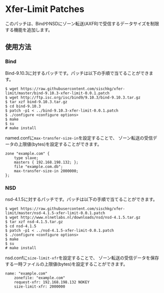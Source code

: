 # Xfer-Limit Patches

このパッチは、BindやNSDにゾーン転送(AXFR)で受信するデータサイズを制限する機能を追加します。

## 使用方法

### Bind

Bind-9.10.3に対するパッチです。パッチは以下の手順で当てることができます。

    $ wget https://raw.githubusercontent.com/sischkg/xfer-limit/master/bind-9.10.3-xfer-limit-0.0.1.patch
    $ wget http://ftp.isc.org/isc/bind9/9.10.3/bind-9.10.3.tar.gz
    $ tar xzf bind-9.10.3.tar.gz
    $ cd bind-9.10.3
    $ patch -p1 < ../bind-9.10.3-xfer-limit-0.0.1.patch
    $ ./configure <configure options>
    $ make
    $ su
    # make install

named.confに`max-transfer-size-in`を設定することで、
ゾーン転送の受信データの上限値(bytes)を設定することができます。

    zone "example.com" {
        type slave;
        masters { 192.168.198.132; };
        file "example.com.db";
        max-transfer-size-in 2000000;
    };

### NSD

nsd-4.1.5に対するパッチです。パッチは以下の手順で当てることができます。

    $ wget https://raw.githubusercontent.com/sischkg/xfer-limit/master/nsd-4.1.5-xfer-limit-0.0.1.patch
    $ wget http://www.nlnetlabs.nl/downloads/nsd/nsd-4.1.5.tar.gz
    $ tar xzf nsd-4.1.5.tar.gz
    $ cd nsd-4.1.5
    $ patch -p1 < ../nsd-4.1.5-xfer-limit-0.0.1.patch
    $ ./configure <configure options>
    $ make
    $ su
    # make install

nsd.confに`size-limit-xfr`を設定することで、
ゾーン転送の受信データを保存する一時ファイルの上限値(bytes)を設定することができます。

    name: "example.com"
        zonefile: "example.com"
        request-xfr: 192.168.198.132 NOKEY
        size-limit-xfr: 2000000

